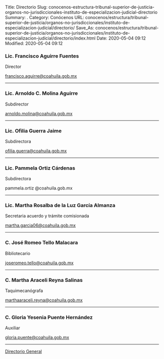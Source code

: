 Title: Directorio
Slug: conocenos-estructura-tribunal-superior-de-justicia-organos-no-jurisdiccionales-instituto-de-especializacion-judicial-directorio
Summary: .
Category: Conócenos
URL: conocenos/estructura/tribunal-superior-de-justicia/organos-no-jurisdiccionales/instituto-de-especializacion-judicial/directorio/
Save_As: conocenos/estructura/tribunal-superior-de-justicia/organos-no-jurisdiccionales/instituto-de-especializacion-judicial/directorio/index.html
Date: 2020-05-04 09:12
Modified: 2020-05-04 09:12



### Lic. Francisco Aguirre Fuentes

Director

francisco.aguirre@coahuila.gob.mx

---

### Lic. Arnoldo C. Molina Aguirre

Subdirector

arnoldo.molina@coahuila.gob.mx

---

### Lic. Ofilia Guerra Jaime

Subdirectora

ofilia.guerra@coahuila.gob.mx

---

### Lic. Pammela Ortiz Cárdenas

Subdirectora

pammela.ortiz @coahuila.gob.mx

---

### Lic. Martha Rosalba de la Luz García Almanza

Secretaria acuerdo y trámite comisionada

martha.garcia06@coahuila.gob.mx

---

### C. José Romeo Tello Malacara

Bibliotecario

joseromeo.tello@coahuila.gob.mx

---

### C. Martha Araceli Reyna Salinas

Taquimecanógrafa

marthaaraceli.reyna@coahuila.gob.mx

---

### C. Gloria Yesenia Puente Hernández

Auxiliar

gloria.puente@coahuila.gob.mx

---

[Directorio General](https://www.pjecz.gob.mx/transparencia/articulo-21/f03-directorio/)



